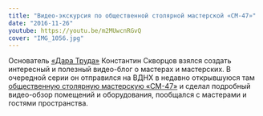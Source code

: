 ```yaml
---
title: "Видео-экскурсия по общественной столярной мастерской «СМ-47»"
date: "2016-11-26"
youtube: https://youtu.be/m2MUwcnRGvQ
cover: "IMG_1056.jpg"
---
```


Основатель [«Дара Труда»](/workshop/catalog/dar-truda/) Константин Скворцов взялся создать интересный и полезный видео-блог о мастерах и мастерских. В очередной серии он отправился на ВДНХ в недавно открывшуюся там [общественную столярную мастерскую «СМ-47»](/workshop/catalog/sm-47/) и сделал подробный видео-обзор помещений и оборудования, пообщался с мастерами и гостями пространства.

